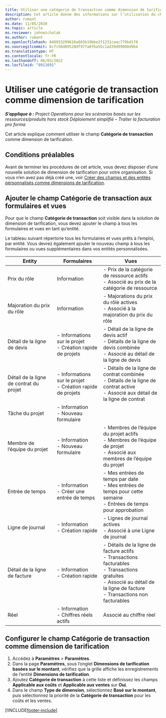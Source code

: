 ```yaml
---
title: Utiliser une catégorie de transaction comme dimension de tarification
description: Cet article donne des informations sur l’utilisation du champ Catégorie de transaction comme dimension de tarification.
author: rumant
ms.date: 11/05/2020
ms.topic: article
ms.reviewer: johnmichalak
ms.author: rumant
ms.openlocfilehash: 648933299616a683b19bbe2f1231caac779bd1f8
ms.sourcegitcommit: 6cfc50d89528df977a8f6a55c1ad39d99800d9b4
ms.translationtype: HT
ms.contentlocale: fr-FR
ms.lasthandoff: 06/03/2022
ms.locfileid: "8911691"
---
```

# <a name="use-transaction-category-as-a-pricing-dimension"></a>Utiliser une catégorie de transaction comme dimension de tarification


_**S’applique à :** Project Operations pour les scénarios basés sur les ressources/produits hors stock Déploiement simplifié – Traiter la facturation pro forma_


Cet article explique comment utiliser le champ **Catégorie de transaction** comme dimension de tarification. 

## <a name="prerequisites"></a>Conditions préalables
Avant de terminer les procédures de cet article, vous devez disposer d’une nouvelle solution de dimension de tarification pour votre organisation. Si vous n’en avez pas déjà créé une, voir [Créer des champs et des entités personnalisés comme dimensions de tarification](create-custom-fields-entities-pricing-dimensions.md).

## <a name="add-the-transaction-category-field-to-forms-and-views"></a>Ajouter le champ Catégorie de transaction aux formulaires et vues
Pour que le champ **Catégorie de transaction** soit visible dans la solution de dimension de tarification, vous devez ajouter le champ à tous les formulaires et vues en tant qu’entité.

Le tableau suivant répertorie tous les formulaires et vues prêts à l’emploi, par entité. Vous devrez également ajouter le nouveau champ à tous les formulaires ou vues supplémentaires dans vos entités personnalisées.

|  Entity        | Formulaires     |Vues        |
| ------------------------------|---------------------------------|----------------------------------|
|  Prix du rôle| Information |- Prix de la catégorie de ressource actifs<br> - Associé au prix de la catégorie de ressource |
|  Majoration du prix du rôle| Information|- Majorations du prix du rôle actives<br>- Associé à la majoration du prix du rôle |
|  Détail de la ligne de devis|- Informations sur le projet<br>- Création rapide de projets| - Détail de la ligne de devis actif<br>- Détails de la ligne de devis combinée<br>- Associé au détail de la ligne de devis |
|  Détail de la ligne de contrat du projet|- Informations sur le projet<br>- Création rapide de projets|- Détails de la ligne de contrat combinée<br>- Détails de la ligne de contrat active<br>- Associé aux détail de la ligne de contrat |
|  Tâche du projet|- Information<br>- Nouveau formulaire| &nbsp; |
|  Membre de l’équipe du projet|- Information<br>- Nouveau formulaire|- Membres de l’équipe du projet actifs<br>- Membres de l’équipe de projet<br>- Associé aux membres de l’équipe du projet |
|  Entrée de temps|- Information<br>- Créer une entrée de temps|- Mes entrées de temps par date<br>- Mes entrées de temps pour cette semaine<br>- Entrées de temps pour approbation|
|  Ligne de journal|- Information<br>- Création rapide|- Lignes de journal actives<br>- Associé à une Ligne de journal|
|  Détail de la ligne de facture|- Information<br>- Création rapide|- Détails de la ligne de facture actifs<br>- Transactions facturables<br>- Transactions gratuites<br>- Associé au détail de la ligne de facture <br>- Transactions non facturables|
|  Réel|- Information<br>- Chiffres réels actifs| Associé au chiffre réel |

## <a name="set-up-the-transaction-category-field-as-a-pricing-dimension"></a>Configurer le champ Catégorie de transaction comme dimension de tarification

1. Accédez à **Paramètres** > **Paramètres**. 
2. Dans la page **Paramètres**, sous l’onglet **Dimensions de tarification basées sur le montant**, vérifiez que la grille affiche les enregistrements de l’entité **Dimensions de tarification**.
3. Ajoutez **Catégorie de transaction** à cette liste et définissez les champs **Applicable aux coûts** et **Applicable aux ventes** sur **Oui**.
4. Dans le champ **Type de dimension**, sélectionnez **Basé sur le montant**, puis sélectionnez la priorité de la **Catégorie de transaction** pour les coûts et les ventes.


[!INCLUDE[footer-include](../includes/footer-banner.md)]
